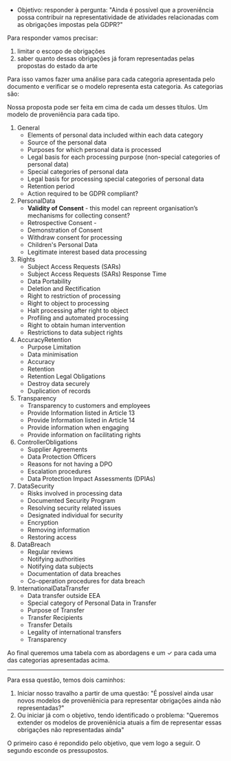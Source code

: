 - Objetivo: responder à pergunta: "Ainda é possível que a proveniência possa contribuir na representatividade de atividades relacionadas com as obrigações impostas pela GDPR?"

Para responder vamos precisar:

1. limitar o escopo de obrigações
2. saber quanto dessas obrigações já foram representadas pelas propostas do estado da arte

Para isso vamos fazer uma análise para cada categoria apresentada pelo documento e verificar se o modelo representa esta categoria. As categorias são:

Nossa proposta pode ser feita em cima de cada um desses títulos. Um modelo de proveniência para cada tipo.

1. General
	* Elements of personal data included within each data category
	* Source of the personal data
	* Purposes for which personal data is processed
	* Legal basis for each processing purpose (non-special categories of personal data)
	* Special categories of personal data
	* Legal basis for processing special categories of personal data
	* Retention period
	* Action required to be GDPR compliant?
2. PersonalData
	* **Validity of Consent** - this model can repreent organisation’s mechanisms for collecting consent?
	* Retrospective Consent - 
	* Demonstration of Consent
	* Withdraw consent for processing
	* Children's Personal Data
	* Legitimate interest based data processing
3. Rights
	* Subject Access Requests (SARs)
	* Subject Access Requests (SARs) Response Time
	* Data Portability
	* Deletion and Rectification
	* Right to restriction of processing
	* Right to object to processing
	* Halt processing after right to object
	* Profiling and automated processing
	* Right to obtain human intervention
	* Restrictions to data subject rights
4. AccuracyRetention
    * Purpose Limitation
    * Data minimisation
    * Accuracy
    * Retention
    * Retention Legal Obligations
    * Destroy data securely
    * Duplication of records
5. Transparency
    * Transparency to customers and employees
    * Provide Information listed in Article 13
    * Provide Information listed in Article 14
    * Provide information when engaging
    * Provide information on facilitating rights
6. ControllerObligations
    * Supplier Agreements
    * Data Protection Officers
    * Reasons for not having a DPO
    * Escalation procedures
    * Data Protection Impact Assessments (DPIAs)
7. DataSecurity
    * Risks involved in processing data
    * Documented Security Program
    * Resolving security related issues
    * Designated individual for security
    * Encryption
    * Removing information
    * Restoring access
8. DataBreach
    * Regular reviews
    * Notifying authorities
    * Notifying data subjects
    * Documentation of data breaches
    * Co-operation procedures for data breach
9. InternationalDataTransfer
    * Data transfer outside EEA
    * Special category of Personal Data in Transfer
    * Purpose of Transfer
    * Transfer Recipients
    * Transfer Details
    * Legality of international transfers
    * Transparency

Ao final queremos uma tabela com as abordagens e um ✓ para cada uma das categorias apresentadas acima.

----

Para essa questão, temos dois caminhos:

1. Iniciar nosso travalho a partir de uma questão: "É possível ainda usar novos modelos de proveniênicia para representar obrigações ainda não representadas?"
2. Ou iniciar já com o objetivo, tendo identificado o problema: "Queremos extender os modelos de proveniênicia atuais a fim de representar essas obrigações não representadas ainda"

O primeiro caso é repondido pelo objetivo, que vem logo a seguir. O segundo esconde os pressupostos.